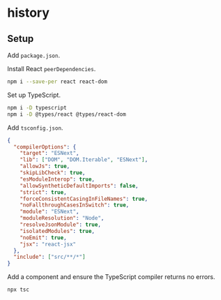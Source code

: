 # history

## Setup

Add `package.json`.

Install React `peerDependencies`.

```sh
npm i --save-per react react-dom
```

Set up TypeScript.

```sh
npm i -D typescript
npm i -D @types/react @types/react-dom
```

Add `tsconfig.json`.

```json
{
  "compilerOptions": {
    "target": "ESNext",
    "lib": ["DOM", "DOM.Iterable", "ESNext"],
    "allowJs": true,
    "skipLibCheck": true,
    "esModuleInterop": true,
    "allowSyntheticDefaultImports": false,
    "strict": true,
    "forceConsistentCasingInFileNames": true,
    "noFallthroughCasesInSwitch": true,
    "module": "ESNext",
    "moduleResolution": "Node",
    "resolveJsonModule": true,
    "isolatedModules": true,
    "noEmit": true,
    "jsx": "react-jsx"
  },
  "include": ["src/**/*"]
}
```

Add a component and ensure the TypeScript compiler returns no errors.

```
npx tsc
```

